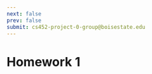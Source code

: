 ```yaml
---
next: false
prev: false
submit: cs452-project-0-group@boisestate.edu
---
```

# Homework 1
<!--@include: ../../../parts/setup-gh-cli.md -->
